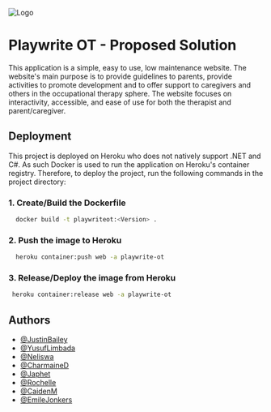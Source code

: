 
![Logo](https://res.cloudinary.com/playwriteot/image/upload/v1632659052/logo_gtw0cv.png)

    
# Playwrite OT - Proposed Solution

This application is a simple, easy to use, low maintenance website. 
The website's main purpose is to provide guidelines to parents, provide 
activities to promote development and to offer support to caregivers and others
in the occupational therapy sphere. The website focuses on interactivity, accessible,
and ease of use for both the therapist and parent/caregiver. 


## Deployment
This project is deployed on Heroku who does not natively support .NET and C#. As such
Docker is used to run the application on Heroku's container registry. 
Therefore, to deploy the project, run the following commands in the project directory:

### 1. Create/Build the Dockerfile
```bash
  docker build -t playwriteot:<Version> .   
```

### 2. Push the image to Heroku
```bash
  heroku container:push web -a playwrite-ot   
```
   
### 3. Release/Deploy the image from Heroku 
```bash
 heroku container:release web -a playwrite-ot
```

  
## Authors

- [@JustinBailey](https://github.com/Justin-Bailey-Developer)
- [@YusufLimbada](https://github.com/yusuf-limbada)
- [@Neliswa](https://github.com/Neliswa30)
- [@CharmaineD](https://github.com/19003337)
- [@Japhet](https://github.com/Japhet-github)
- [@Rochelle](https://github.com/19006697)
- [@CaidenM](https://github.com/CaidanM)
- [@EmileJonkers](https://github.com/AlphaAemilius)

  

